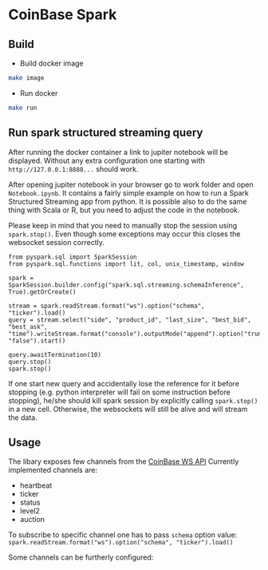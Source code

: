# CoinBase Spark

## Build

- Build docker image
```bash
make image
```

- Run docker
```bash
make run
```

## Run spark structured streaming query
After running the docker container a link to jupiter notebook will be displayed.
Without any extra configuration one starting with `http://127.0.0.1:8888...` should work.

After opening jupiter notebook in your browser go to work folder and open `Notebook.ipynb`.
It contains a fairly simple example on how to run a Spark Structured Streaming app from python.
It is possible also to do the same thing with Scala or R, but you need to adjust the code in the notebook.

Please keep in mind that you need to manually stop the session using `spark.stop()`.
Even though some exceptions may occur this closes the websocket session correctly.

```
from pyspark.sql import SparkSession
from pyspark.sql.functions import lit, col, unix_timestamp, window

spark = SparkSession.builder.config("spark.sql.streaming.schemaInference", True).getOrCreate()

stream = spark.readStream.format("ws").option("schema", "ticker").load()
query = stream.select("side", "product_id", "last_size", "best_bid", "best_ask", "time").writeStream.format("console").outputMode("append").option("truncate", "false").start()

query.awaitTermination(10)
query.stop()
spark.stop()
```

If one start new query and accidentally lose the reference for it before stopping (e.g. python interpreter will fail on some instruction before stopping), he/she should kill spark session by explicitly calling `spark.stop()` in a new cell. Otherwise, the websockets will still be alive and will stream the data.

## Usage

The libary exposes few channels from the [CoinBase WS API](https://docs.cloud.coinbase.com/exchange/docs/channels)
Currently implemented channels are:
- heartbeat
- ticker
- status
- level2
- auction

To subscribe to specific channel one has to pass `schema` option value:
`spark.readStream.format("ws").option("schema", "ticker").load()`

Some channels can be furtherly configured:


